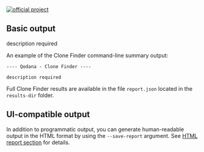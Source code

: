 [//]: # (title: Clone Finder Output Formats)

[![official project](https://jb.gg/badges/official-flat-square.svg)](https://confluence.jetbrains.com/display/ALL/JetBrains+on+GitHub)

## Basic output

description required

An example of the Clone Finder command-line summary output:
```
---- Qodana - Clone Finder ----

description required

```
Full Clone Finder results are available in the file `report.json` located in the `results-dir` folder.

## UI-compatible output

In addition to programmatic output, you can generate human-readable output in the HTML format by using the `--save-report` argument.
See [HTML report section](html-report.md) for details.
